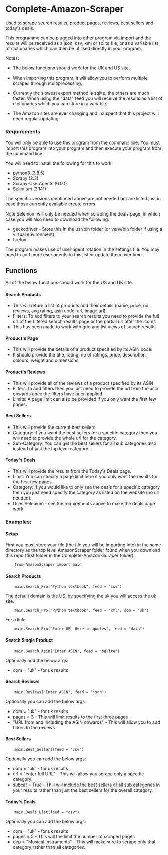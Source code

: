 # Complete-Amazon-Scraper
Used to scrape search results, product pages, reviews, best sellers and today's deals.

This programme can be plugged into other program via import and the results will be received as a json, csv, xml or sqlite file, or as a variable list of dictionaries which can then be utilised directly in your program.

Notes:

- The below functions should work for the UK and US site.

- When importing this program, it will allow you to perform multiple scrapes through multiprocessing.

- Currently the slowest export method is sqlite, the others are much faster. When using the "data" feed you will receive the results as a list of dictionaries which you can store in a variable.

- The Amazon sites are ever changing and I suspect that this project will need regular updating.

### Requirements
You will only be able to use this program from the command line. You must import this program into your program and then execute your program from the command line.

You will need to install the following for this to work:
- python3 (3.8.5)
- Scrapy (2.3)
- Scrapy-UserAgents (0.0.1)
- Selenium (3.141)

The specific versions mentioned above are not needed but are listed just in case those currently available create errors.

Note Selenium will only be needed when scraping the deals page, in which case you will also need to download the following:
- geckodriver - Store this in the usr/bin folder (or venv/bin folder if using a virtual environment)
- firefox

The program makes use of user agent rotation in the settings file. You may need to add more user agents to this list or update them over time.

## Functions
All of the below functions should work for the US and UK site.
#### Search Products
- This will return a list of products and their details (name, price, no. reviews, avg rating, asin code, url, image url).
- Filters: To add filters to your search results you need to provide the full url of the filtered search results page or the partial url after the .com/.
- This has been made to work with grid and list views of search results

#### Product's Page
- This will provide the details of a product specified by its ASIN code.
- It should provide the title, rating, no of ratings, price, description, colours, weight and dimensions

#### Product's Reviews
- This will provide all of the reviews of a product specified by its ASIN
- Filters: to add filters then you just need to provide the url from the asin onwards once the filters have been applied.
- Limits: A page limit can also be provided if you only want the first few pages.

#### Best Sellers
- This will provide the current best sellers.
- Category: If you want the best sellers for a specific category then you will need to provide the whole url for the category.
- Sub-Category: You can get the best sellers for all sub categories also instead of just the top level category.
 
#### Today's Deals
- This will provide the results from the Today's Deals page.
- Limit: You can specify a page limit here if you only want the results for the first few pages.
- Category: If you would like to only see the deals for a specific category then you just need specify the category as listed on the website (no url needed).
- Uses Selenium - see the requirements above to make the deals page work

### Examples:
#### **Setup**
First you must store your file (the file you will be importing into) in the same directory as the top level AmazonScraper folder found when you download this repo (first folder in the Complete-Amazon-Scraper folder).

        from AmazonScraper import main

#### **Search Products**
        main.Search_Pro("Python textbook", feed = "csv")

The default domain is the US, by specifying the uk you will access the uk site.
    
        main.Search_Pro("Python textbook", feed = "xml", dom = "uk")

For a link:
    
        main.Search_Pro("Enter URL Here in quotes", feed = "data")

#### **Search Single Product**
        main.Search_Asin("Enter ASIN", feed = "sqlite")

Optionally add the below args:

- dom = "uk" - for uk results

#### **Search Reviews**
        main.Reviews("Enter ASIN", feed = "json")

Optionally you can add the below args:
- dom = "uk"	- for uk results
- pages = 3	- This will limit results to the first three pages
- "URL from and including the ASIN onwards"	- This will allow you to add filters to the reviews

#### **Best Sellers**
        main.Best_Sellers(feed = "csv")

Optionally you can add the below args:
- dom = "uk"	- for uk results
- url = "enter full URL"	- This will allow you scrape only a specific category.
- subcat = True	- Thill will include the best sellers of all sub categories in your results rather than just the best sellers for the overall category.

#### **Today's Deals**
        main.Deals_List(feed = "csv")

Optionally you can add the below args:
- dom = "uk"	- for uk results
- pages = 5	- This will the limit the number of scraped pages
- dep = "Musical Instruments"	- This will make sure to scrape only that category rather than all categories.
